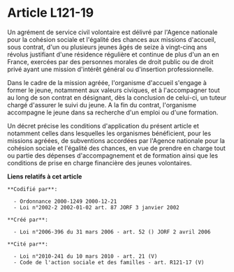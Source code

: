 # Article L121-19

Un agrément de service civil volontaire est délivré par l'Agence nationale pour la cohésion sociale et l'égalité des chances
aux missions d'accueil, sous contrat, d'un ou plusieurs jeunes âgés de seize à vingt-cinq ans révolus justifiant d'une
résidence régulière et continue de plus d'un an en France, exercées par des personnes morales de droit public ou de droit
privé ayant une mission d'intérêt général ou d'insertion professionnelle.

Dans le cadre de la mission agréée, l'organisme d'accueil s'engage à former le jeune, notamment aux valeurs civiques, et à
l'accompagner tout au long de son contrat en désignant, dès la conclusion de celui-ci, un tuteur chargé d'assurer le suivi du
jeune. A la fin du contrat, l'organisme accompagne le jeune dans sa recherche d'un emploi ou d'une formation.

Un décret précise les conditions d'application du présent article et notamment celles dans lesquelles les organismes
bénéficient, pour les missions agréées, de subventions accordées par l'Agence nationale pour la cohésion sociale et l'égalité
des chances, en vue de prendre en charge tout ou partie des dépenses d'accompagnement et de formation ainsi que les
conditions de prise en charge financière des jeunes volontaires.

**Liens relatifs à cet article**

	**Codifié par**:

	  - Ordonnance 2000-1249 2000-12-21
	  - Loi n°2002-2 2002-01-02 art. 87 JORF 3 janvier 2002

	**Créé par**:

	  - Loi n°2006-396 du 31 mars 2006 - art. 52 () JORF 2 avril 2006

	**Cité par**:

	  - Loi n°2010-241 du 10 mars 2010 - art. 21 (V)
	  - Code de l'action sociale et des familles - art. R121-17 (V)
